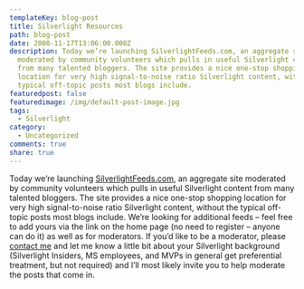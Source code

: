 ```yaml
---
templateKey: blog-post
title: Silverlight Resources
path: blog-post
date: 2008-11-17T13:06:00.000Z
description: Today we’re launching SilverlightFeeds.com, an aggregate site
  moderated by community volunteers which pulls in useful Silverlight content
  from many talented bloggers. The site provides a nice one-stop shopping
  location for very high signal-to-noise ratio Silverlight content, without the
  typical off-topic posts most blogs include.
featuredpost: false
featuredimage: /img/default-post-image.jpg
tags:
  - Silverlight
category:
  - Uncategorized
comments: true
share: true
---
```

Today we’re launching [SilverlightFeeds.com](http://silverlightfeeds.com/), an aggregate site moderated by community volunteers which pulls in useful Silverlight content from many talented bloggers. The site provides a nice one-stop shopping location for very high signal-to-noise ratio Silverlight content, without the typical off-topic posts most blogs include. We’re looking for additional feeds – feel free to add yours via the link on the home page (no need to register – anyone can do it) as well as for moderators. If you’d like to be a moderator, please [contact me](http://stevesmithblog.com/contact) and let me know a little bit about your Silverlight background (Silverlight Insiders, MS employees, and MVPs in general get preferential treatment, but not required) and I’ll most likely invite you to help moderate the posts that come in.